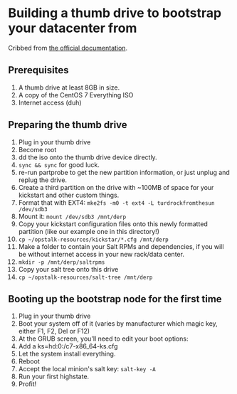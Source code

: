 # Building a thumb drive to bootstrap your datacenter from

Cribbed from [the official documentation](http://wiki.centos.org/HowTos/InstallFromUSBkey).

## Prerequisites

1. A thumb drive at least 8GB in size.
2. A copy of the CentOS 7 Everything ISO
3. Internet access (duh)

## Preparing the thumb drive

1. Plug in your thumb drive
2. Become root
3. dd the iso onto the thumb drive device directly.
4. `sync && sync` for good luck.
5. re-run partprobe to get the new partition information, or just unplug and replug the drive.
6. Create a third partition on the drive with ~100MB of space for your kickstart and other custom things.
7. Format that with EXT4: `mke2fs -m0 -t ext4 -L turdrockfromthesun /dev/sdb3`
8. Mount it: `mount /dev/sdb3 /mnt/derp`
8. Copy your kickstart configuration files onto this newly formatted partition (like our example one in this directory!)
  1. `cp ~/opstalk-resources/kickstar/*.cfg /mnt/derp`
9. Make a folder to contain your Salt RPMs and dependencies, if you will be without internet access in your new rack/data center.
  1. `mkdir -p /mnt/derp/saltrpms`
10. Copy your salt tree onto this drive
  1. `cp ~/opstalk-resources/salt-tree /mnt/derp`

## Booting up the bootstrap node for the first time

1. Plug in your thumb drive
2. Boot your system off of it (varies by manufacturer which magic key, either F1, F2, Del or F12)
3. At the GRUB screen, you'll need to edit your boot options:
  1. Add a ks=hd:0:/c7-x86_64-ks.cfg
4. Let the system install everything.
5. Reboot
6. Accept the local minion's salt key: `salt-key -A`
7. Run your first highstate.
8. Profit!
